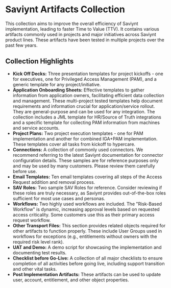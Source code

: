 # Saviynt Artifacts Collection

This collection aims to improve the overall efficiency of Saviynt implementation, leading to faster Time to Value (TTV). It contains various artifacts commonly used in projects and major initiatives across Saviynt product lines. These artifacts have been tested in multiple projects over the past few years.

## Collection Highlights

* **Kick Off Decks:** Three presentation templates for project kickoffs - one for executives, one for Privileged Access Management (PAM), and a generic template for any project/initiative.
* **Application Onboarding Sheets:** Effective templates to gather information from application owners, facilitating efficient data collection and management. These multi-project tested templates help document requirements and information crucial for application/service rollout. They are general-purpose and can be used for any integration. The collection includes a JML template for HR/Source of Truth integrations and a specific template for collecting PAM information from machines and service accounts.
* **Project Plans:** Two project execution templates - one for PAM implementation and another for combined IGA+PAM implementation. These templates cover all tasks from kickoff to hypercare.
* **Connections:** A collection of commonly used connectors. We recommend referring to the latest Saviynt documentation for connector configuration details. These samples are for reference purposes only and may be used by many customers. Please review them carefully before use.
* **Email Templates:** Ten email templates covering all steps of the Access Request addition and removal process.
* **SAV Roles:** Two sample SAV Roles for reference. Consider reviewing if these roles are truly necessary, as Saviynt provides out-of-the-box roles sufficient for most use cases and personas.
* **Workflows:** Two highly used workflows are included. The "Risk-Based Workflow" is dynamic, increasing approval levels based on requested access criticality. Some customers use this as their primary access request workflow.
* **Other Transport Files:** This section provides related objects required for other artifacts to function properly. These include User Groups used in workflows for exceptions (e.g., entitlements without owners with the required risk level rank).
* **UAT and Demo:** A demo script for showcasing the implementation and documenting test results.
* **Checklist before Go-Live:** A collection of all major checklists to ensure completion of all activities before going live, including support transition and other vital tasks.
* **Post Implementation Artifacts:** These artifacts can be used to update user, account, entitlement, and other object properties.

